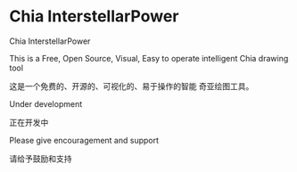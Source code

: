 # Chia InterstellarPower
Chia InterstellarPower 

This is a Free, Open Source, Visual, Easy to operate intelligent Chia drawing tool

这是一个免费的、开源的、可视化的、易于操作的智能 奇亚绘图工具。

Under development

正在开发中

Please give encouragement and support

请给予鼓励和支持

